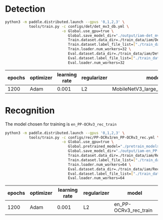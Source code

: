# Detection
```bash
python3 -m paddle.distributed.launch --gpus '0,1,2,3' \
           tools/train.py -c configs/det/det_mv3_db.yml \
                          -o Global.use_gpu=true \
                             Global.save_model_dir="./output/iam-det_mv3_db/" \
                             Train.dataset.data_dir=./train_data/iam/Detection/train_img \
                             Train.dataset.label_file_list=["./train_data/iam/Detection/train_label.txt"] \
                             Train.loader.num_workers=32 \
                             Eval.dataset.data_dir=./train_data/iam/Detection/val_img \
                             Eval.dataset.label_file_list=["./train_data/iam/Detection/val_label.txt"] \
                             Eval.loader.num_workers=32
```
| epochs | optimizer | learning rate | regularizer | model |
| --- | --- | --- | --- | --- |
| 1200 | Adam | 0.001 | L2 | MobileNetV3_large_x0_5_pretrained |
# Recognition
The model chosen for training is `en_PP-OCRv3_rec_train`
```bash
python3 -m paddle.distributed.launch --gpus '0,1,2,3' \
           tools/train.py -c configs/rec/PP-OCRv3/en_PP-OCRv3_rec.yml \
                          -o Global.use_gpu=true \
                             Global.pretrained_model="./pretrain_models/en_PP-OCRv3_rec_train/best_accuracy" \
                             Global.save_model_dir="./output/iam-en_PP-OCRv3_rec/" \
                             Train.dataset.data_dir=./train_data/iam/Recognition/train_img \
                             Train.dataset.label_file_list=["./train_data/iam/Recognition/train_label.txt"] \
                             Train.loader.num_workers=64 \
                             Eval.dataset.data_dir=./train_data/iam/Recognition/val_img \
                             Eval.dataset.label_file_list=["./train_data/iam/Recognition/val_label.txt"] \
                             Eval.loader.num_workers=64
```
| epochs | optimizer | learning rate | regularizer | model |
| --- | --- | --- | --- | --- |
| 1200 | Adam | 0.001 | L2 | en_PP-OCRv3_rec_train |